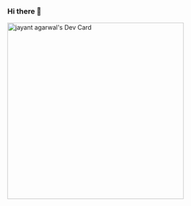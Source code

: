 ### Hi there 👋

<!--
**jayant-01/jayant-01** is a ✨ _special_ ✨ repository because its `README.md` (this file) appears on your GitHub profile.

Here are some ideas to get you started:

- 🔭 I’m currently working on ...
- 🌱 I’m currently learning ...
- 👯 I’m looking to collaborate on ...
- 🤔 I’m looking for help with ...
- 💬 Ask me about ...
- 📫 How to reach me: ...
- 😄 Pronouns: ...
- ⚡ Fun fact: ...
-->
<a href="https://app.daily.dev/Jayant01"><img src="https://api.daily.dev/devcards/67acd98f01dc4738b9e42c6e1bdcf14a.png?r=4jn" width="400" alt="jayant agarwal's Dev Card"/></a>
